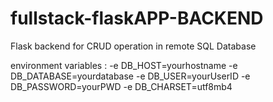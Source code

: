# fullstack-flaskAPP-BACKEND
Flask backend for CRUD operation in remote SQL Database  

environment variables : -e DB_HOST=yourhostname  -e DB_DATABASE=yourdatabase  -e DB_USER=yourUserID  -e DB_PASSWORD=yourPWD  -e DB_CHARSET=utf8mb4  
